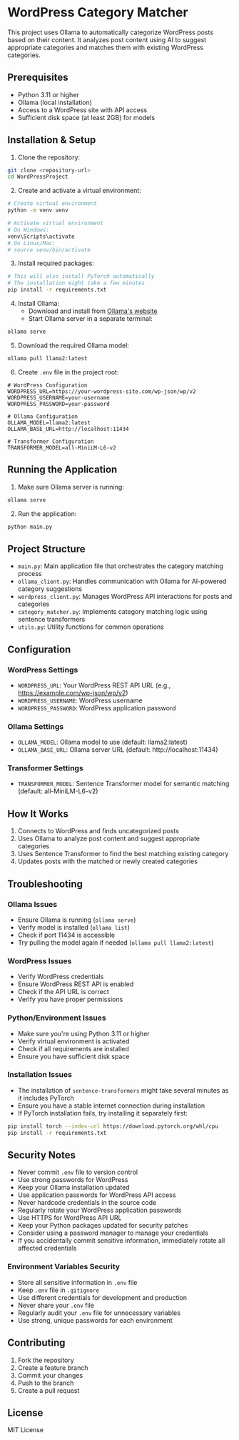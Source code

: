# WordPress Category Matcher

This project uses Ollama to automatically categorize WordPress posts based on their content. It analyzes post content using AI to suggest appropriate categories and matches them with existing WordPress categories.

## Prerequisites

- Python 3.11 or higher
- Ollama (local installation)
- Access to a WordPress site with API access
- Sufficient disk space (at least 2GB) for models

## Installation & Setup

1. Clone the repository:
```bash
git clone <repository-url>
cd WordPressProject
```

2. Create and activate a virtual environment:
```bash
# Create virtual environment
python -m venv venv

# Activate virtual environment
# On Windows:
venv\Scripts\activate
# On Linux/Mac:
# source venv/bin/activate
```

3. Install required packages:
```bash
# This will also install PyTorch automatically
# The installation might take a few minutes
pip install -r requirements.txt
```

4. Install Ollama:
   - Download and install from [Ollama's website](https://ollama.com)
   - Start Ollama server in a separate terminal:
```bash
ollama serve
```

5. Download the required Ollama model:
```bash
ollama pull llama2:latest
```

6. Create `.env` file in the project root:
```env
# WordPress Configuration
WORDPRESS_URL=https://your-wordpress-site.com/wp-json/wp/v2
WORDPRESS_USERNAME=your-username
WORDPRESS_PASSWORD=your-password

# Ollama Configuration
OLLAMA_MODEL=llama2:latest
OLLAMA_BASE_URL=http://localhost:11434

# Transformer Configuration
TRANSFORMER_MODEL=all-MiniLM-L6-v2
```

## Running the Application

1. Make sure Ollama server is running:
```bash
ollama serve
```

2. Run the application:
```bash
python main.py
```

## Project Structure

- `main.py`: Main application file that orchestrates the category matching process
- `ollama_client.py`: Handles communication with Ollama for AI-powered category suggestions
- `wordpress_client.py`: Manages WordPress API interactions for posts and categories
- `category_matcher.py`: Implements category matching logic using sentence transformers
- `utils.py`: Utility functions for common operations

## Configuration

### WordPress Settings
- `WORDPRESS_URL`: Your WordPress REST API URL (e.g., https://example.com/wp-json/wp/v2)
- `WORDPRESS_USERNAME`: WordPress username
- `WORDPRESS_PASSWORD`: WordPress application password

### Ollama Settings
- `OLLAMA_MODEL`: Ollama model to use (default: llama2:latest)
- `OLLAMA_BASE_URL`: Ollama server URL (default: http://localhost:11434)

### Transformer Settings
- `TRANSFORMER_MODEL`: Sentence Transformer model for semantic matching (default: all-MiniLM-L6-v2)

## How It Works

1. Connects to WordPress and finds uncategorized posts
2. Uses Ollama to analyze post content and suggest appropriate categories
3. Uses Sentence Transformer to find the best matching existing category
4. Updates posts with the matched or newly created categories

## Troubleshooting

### Ollama Issues
- Ensure Ollama is running (`ollama serve`)
- Verify model is installed (`ollama list`)
- Check if port 11434 is accessible
- Try pulling the model again if needed (`ollama pull llama2:latest`)

### WordPress Issues
- Verify WordPress credentials
- Ensure WordPress REST API is enabled
- Check if the API URL is correct
- Verify you have proper permissions

### Python/Environment Issues
- Make sure you're using Python 3.11 or higher
- Verify virtual environment is activated
- Check if all requirements are installed
- Ensure you have sufficient disk space

### Installation Issues
- The installation of `sentence-transformers` might take several minutes as it includes PyTorch
- Ensure you have a stable internet connection during installation
- If PyTorch installation fails, try installing it separately first:
```bash
pip install torch --index-url https://download.pytorch.org/whl/cpu
pip install -r requirements.txt
```

## Security Notes

- Never commit `.env` file to version control
- Use strong passwords for WordPress
- Keep your Ollama installation updated
- Use application passwords for WordPress API access
- Never hardcode credentials in the source code
- Regularly rotate your WordPress application passwords
- Use HTTPS for WordPress API URL
- Keep your Python packages updated for security patches
- Consider using a password manager to manage your credentials
- If you accidentally commit sensitive information, immediately rotate all affected credentials

### Environment Variables Security
- Store all sensitive information in `.env` file
- Keep `.env` file in `.gitignore`
- Use different credentials for development and production
- Never share your `.env` file
- Regularly audit your `.env` file for unnecessary variables
- Use strong, unique passwords for each environment

## Contributing

1. Fork the repository
2. Create a feature branch
3. Commit your changes
4. Push to the branch
5. Create a pull request

## License

MIT License 